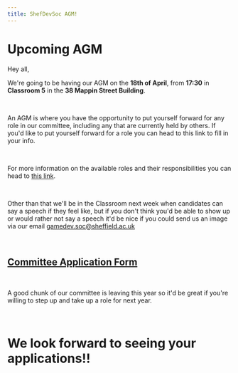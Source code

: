 ```yaml
---
title: ShefDevSoc AGM!
---
```


# Upcoming AGM
Hey all,

We're going to be having our AGM on the **18th of April**, from **17:30** in **Classroom 5** in the **38 Mappin Street Building**.

&nbsp;

An AGM is where you have the opportunity to put yourself forward for any role in our committee, including any that are currently held by others. If you'd like to put yourself forward for a role you can head to this link to fill in your info. 

&nbsp;

For more information on the available roles and their responsibilities you can head to [this link](https://docs.google.com/document/d/15GdlJN_230NieoTEFDytZOTbZs4o8sow9avNz6RI3DE/edit?usp=sharing).

&nbsp;

Other than that we'll be in the Classroom next week when candidates can say a speech if they feel like, but if you don't think you'd be able to show up or would rather not say a speech it'd be nice if you could send us an image via  our email [gamedev.soc@sheffield.ac.uk](mailto:gamedev.soc@sheffield.ac.uk)

&nbsp;

## [Committee Application Form](https://forms.gle/WewoWtddhxFfNPcE9) 

&nbsp;

A good chunk of our committee is leaving this year so it'd be great if you're willing to step up and take up a role for next year.

&nbsp;

# We look forward to seeing your applications!!
